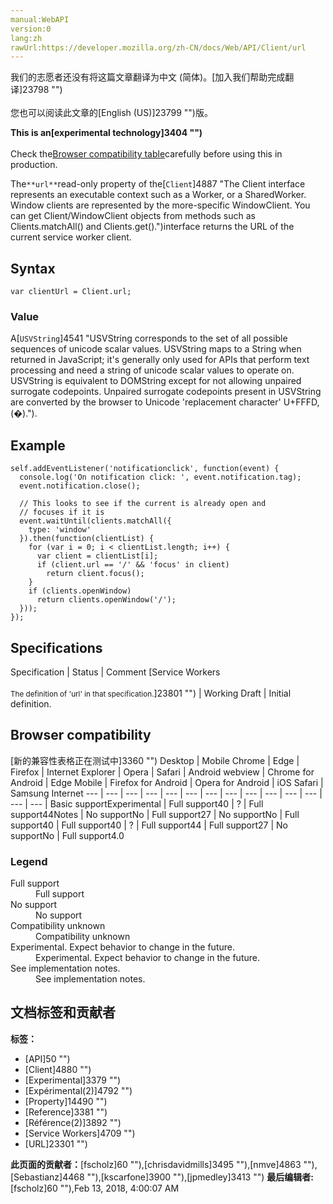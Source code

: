```yaml
---
manual:WebAPI
version:0
lang:zh
rawUrl:https://developer.mozilla.org/zh-CN/docs/Web/API/Client/url
---
```




<bdi>我们的志愿者还没有将这篇文章翻译为<bdi>中文 (简体)</bdi>。[加入我们帮助完成翻译]23798 "")<br></br>您也可以阅读此文章的[English (US)]23799 "")版。</bdi>






**This is an[experimental technology]3404 "")**<br></br>Check the[Browser compatibility table](%4877#Browser_compatibility "")carefully before using this in production.





The`**url**`read-only property of the[`Client`]4887 "The Client interface represents an executable context such as a Worker, or a SharedWorker. Window clients are represented by the more-specific WindowClient. You can get Client/WindowClient objects from methods such as Clients.matchAll() and Clients.get().")interface returns the URL of the current service worker client.


## Syntax<a name="Syntax"></a>

```
var clientUrl = Client.url;
```

### Value<a name="Value"></a>


A[`USVString`]4541 "USVString corresponds to the set of all possible sequences of unicode scalar values. USVString maps to a String when returned in JavaScript; it's generally only used for APIs that perform text processing and need a string of unicode scalar values to operate on. USVString is equivalent to DOMString except for not allowing unpaired surrogate codepoints. Unpaired surrogate codepoints present in USVString are converted by the browser to Unicode 'replacement character' U+FFFD, (�).").


## Example<a name="Example"></a>

```
self.addEventListener('notificationclick', function(event) {
  console.log('On notification click: ', event.notification.tag);
  event.notification.close();

  // This looks to see if the current is already open and
  // focuses if it is
  event.waitUntil(clients.matchAll({
    type: 'window'
  }).then(function(clientList) {
    for (var i = 0; i < clientList.length; i++) {
      var client = clientList[i];
      if (client.url == '/' && 'focus' in client)
        return client.focus();
    }
    if (clients.openWindow)
      return clients.openWindow('/');
  }));
});
```

## Specifications<a name="Specifications"></a>
Specification | Status | Comment 
[Service Workers<br></br><small>The definition of &#39;url&#39; in that specification.</small>]23801 "") | Working Draft | Initial definition. 


## Browser compatibility<a name="Browser_compatibility"></a>
[新的兼容性表格正在测试中<i></i>]3360 "")
<abbr>Desktop<i></i></abbr> | <abbr>Mobile<i></i></abbr> 
<abbr>Chrome<i></i></abbr> | <abbr>Edge<i></i></abbr> | <abbr>Firefox<i></i></abbr> | <abbr>Internet Explorer<i></i></abbr> | <abbr>Opera<i></i></abbr> | <abbr>Safari<i></i></abbr> | <abbr>Android webview<i></i></abbr> | <abbr>Chrome for Android<i></i></abbr> | <abbr>Edge Mobile<i></i></abbr> | <abbr>Firefox for Android<i></i></abbr> | <abbr>Opera for Android<i></i></abbr> | <abbr>iOS Safari<i></i></abbr> | <abbr>Samsung Internet<i></i></abbr> 
 ---  |  ---  |  ---  |  ---  |  ---  |  ---  |  ---  |  ---  |  ---  |  ---  |  ---  |  ---  |  ---  |  ---  | 
Basic support<abbr>Experimental<i></i></abbr> | <abbr>Full support</abbr>40 | <abbr>?</abbr> | <abbr>Full support</abbr>44<abbr>Notes<i></i></abbr> | <abbr>No support</abbr>No | <abbr>Full support</abbr>27 | <abbr>No support</abbr>No | <abbr>Full support</abbr>40 | <abbr>Full support</abbr>40 | <abbr>?</abbr> | <abbr>Full support</abbr>44 | <abbr>Full support</abbr>27 | <abbr>No support</abbr>No | <abbr>Full support</abbr>4.0 


### Legend<a name="Legend"></a>
<dl><dt id=''><abbr>Full support</abbr></dt><dd>Full support</dd><dt id=''><abbr>No support</abbr></dt><dd>No support</dd><dt id=''><abbr>Compatibility unknown</abbr></dt><dd>Compatibility unknown</dd><dt id=''><abbr>Experimental. Expect behavior to change in the future.<i></i></abbr></dt><dd>Experimental. Expect behavior to change in the future.</dd><dt id=''><abbr>See implementation notes.<i></i></abbr></dt><dd>See implementation notes.</dd></dl>




## 文档标签和贡献者
**标签：**
* [API]50 "")
* [Client]4880 "")
* [Experimental]3379 "")
* [Expérimental(2)]4792 "")
* [Property]14490 "")
* [Reference]3381 "")
* [Référence(2)]3892 "")
* [Service Workers]4709 "")
* [URL]23301 "")

**此页面的贡献者：**[fscholz]60 ""),[chrisdavidmills]3495 ""),[nmve]4863 ""),[Sebastianz]4468 ""),[kscarfone]3900 ""),[jpmedley]3413 "")
**最后编辑者:**[fscholz]60 ""),<time>Feb 13, 2018, 4:00:07 AM</time>


